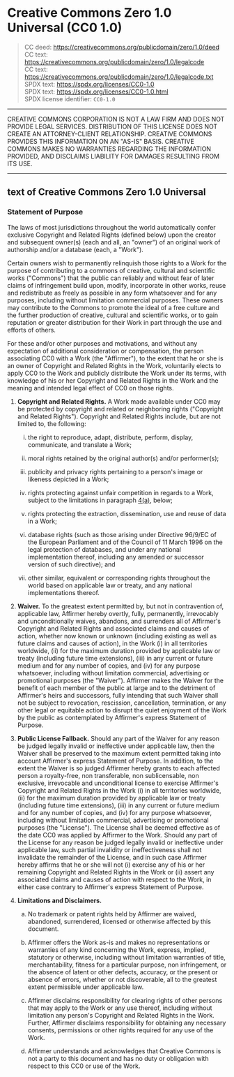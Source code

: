 <!--
SPDX-FileContributor: author: Creative Commons | https://creativecommons.org/ | wikipedia_en:Creative_Commons
SPDX-FileContributor: formatter: gabldotink | email:gabl@gabl.ink | github:gabldotink
SPDX-FileCopyrightText: No rights reserved.
SPDX-FileName: ./licenses/CC0-1.0
SPDX-FileType: DOCUMENTATION
SPDX-FileType: TEXT
SPDX-FileType: SOURCE
SPDX-LicenseConcluded: CC0-1.0
SPDX-License-Identifier: CC0-1.0
-->

# Creative Commons Zero 1.0 Universal (CC0 1.0)

> CC deed: <https://creativecommons.org/publicdomain/zero/1.0/deed>  
> CC text: <https://creativecommons.org/publicdomain/zero/1.0/legalcode>  
> CC text: <https://creativecommons.org/publicdomain/zero/1.0/legalcode.txt>  
> SPDX text: <https://spdx.org/licenses/CC0-1.0>  
> SPDX text: <https://spdx.org/licenses/CC0-1.0.html>  
> SPDX license identifier: `CC0-1.0`

---

CREATIVE COMMONS CORPORATION IS NOT A LAW FIRM AND DOES NOT PROVIDE LEGAL SERVICES. DISTRIBUTION OF THIS LICENSE DOES NOT CREATE AN ATTORNEY-CLIENT RELATIONSHIP. CREATIVE COMMONS PROVIDES THIS INFORMATION ON AN "AS-IS" BASIS. CREATIVE COMMONS MAKES NO WARRANTIES REGARDING THE INFORMATION PROVIDED, AND DISCLAIMS LIABILITY FOR DAMAGES RESULTING FROM ITS USE.

---

## text of Creative Commons Zero 1.0 Universal

### Statement of Purpose

The laws of most jurisdictions throughout the world automatically confer exclusive Copyright and Related Rights (defined below) upon the creator and subsequent owner(s) (each and all, an "owner") of an original work of authorship and/or a database (each, a "Work").

Certain owners wish to permanently relinquish those rights to a Work for the purpose of contributing to a commons of creative, cultural and scientific works ("Commons") that the public can reliably and without fear of later claims of infringement build upon, modify, incorporate in other works, reuse and redistribute as freely as possible in any form whatsoever and for any purposes, including without limitation commercial purposes. These owners may contribute to the Commons to promote the ideal of a free culture and the further production of creative, cultural and scientific works, or to gain reputation or greater distribution for their Work in part through the use and  efforts of others.

For these and/or other purposes and motivations, and without any expectation of additional consideration or compensation, the person associating CC0 with a Work (the "Affirmer"), to the extent that he or she is an owner of Copyright and Related Rights in the Work, voluntarily elects to apply CC0 to the Work and publicly distribute the Work under its terms, with knowledge of his or her Copyright and Related Rights in the Work and the meaning and intended legal effect of CC0 on those rights.

<ol type="1">

<li id="1">

  **Copyright and Related Rights.** A Work made available under CC0 may be protected by copyright and related or neighboring rights ("Copyright and Related Rights"). Copyright and Related Rights include, but are not limited to, the following:

<ol type="i">

<li id="1(i)">

   the right to reproduce, adapt, distribute, perform, display, communicate, and translate a Work;

</li>

<li id="1(ii)">

   moral rights retained by the original author(s) and/or performer(s);

</li>

<li id="1(iii)">

   publicity and privacy rights pertaining to a person's image or likeness depicted in a Work;

</li>

<li id="1(iv)">

   rights protecting against unfair competition in regards to a Work, subject to the limitations in paragraph [4(a)](#4(a)), below;

</li>

<li id="1(v)">

   rights protecting the extraction, dissemination, use and reuse of data in a Work;

</li>

<li id="1(vi)">

   database rights (such as those arising under Directive 96/9/EC of the European Parliament and of the Council of 11 March 1996 on the legal protection of databases, and under any national implementation thereof, including any amended or successor version of such directive); and

</li>

<li id="1(vii)">

   other similar, equivalent or corresponding rights throughout the world based on applicable law or treaty, and any national implementations thereof.

</li>

</ol>

<li id="2">

  **Waiver.** To the greatest extent permitted by, but not in contravention of, applicable law, Affirmer hereby overtly, fully, permanently, irrevocably and unconditionally waives, abandons, and surrenders all of Affirmer's Copyright and Related Rights and associated claims and causes of action, whether now known or unknown (including existing as well as future claims and causes of action), in the Work (i) in all territories worldwide, (ii) for the maximum duration provided by applicable law or treaty (including future time extensions), (iii) in any current or future medium and for any number of copies, and (iv) for any purpose whatsoever, including without limitation commercial, advertising or promotional purposes (the "Waiver"). Affirmer makes the Waiver for the benefit of each member of the public at large and to the detriment of Affirmer's heirs and successors, fully intending that such Waiver shall not be subject to revocation, rescission, cancellation, termination, or any other legal or equitable action to disrupt the quiet enjoyment of the Work by the public as contemplated by Affirmer's express Statement of Purpose.

</li>

<li id="3">

  **Public License Fallback.** Should any part of the Waiver for any reason be judged legally invalid or ineffective under applicable law, then the Waiver shall be preserved to the maximum extent permitted taking into account Affirmer's express Statement of Purpose. In addition, to the extent the Waiver is so judged Affirmer hereby grants to each affected person a royalty-free, non transferable, non sublicensable, non exclusive, irrevocable and unconditional license to exercise Affirmer's Copyright and Related Rights in the Work (i) in all territories worldwide, (ii) for the maximum duration provided by applicable law or treaty (including future time extensions), (iii) in any current or future medium and for any number of copies, and (iv) for any purpose whatsoever, including without limitation commercial, advertising or promotional purposes (the "License"). The License shall be deemed effective as of the date CC0 was applied by Affirmer to the Work. Should any part of the License for any reason be judged legally invalid or ineffective under applicable law, such partial invalidity or ineffectiveness shall not invalidate the remainder of the License, and in such case Affirmer hereby affirms that he or she will not (i) exercise any of his or her remaining Copyright and Related Rights in the Work or (ii) assert any associated claims and causes of action with respect to the Work, in either case contrary to Affirmer's express Statement of Purpose.

</li>

<li id="4">

  **Limitations and Disclaimers.**

<ol type="a">

<li id="4(a)">

   No trademark or patent rights held by Affirmer are waived, abandoned, surrendered, licensed or otherwise affected by this document.

</li>

<li id="4(b)">

   Affirmer offers the Work as-is and makes no representations or warranties of any kind concerning the Work, express, implied, statutory or otherwise, including without limitation warranties of title, merchantability, fitness for a particular purpose, non infringement, or the absence of latent or other defects, accuracy, or the present or absence of errors, whether or not discoverable, all to the greatest extent permissible under applicable law.

</li>

<li id="4(c)">

   Affirmer disclaims responsibility for clearing rights of other persons that may apply to the Work or any use thereof, including without limitation any person's Copyright and Related Rights in the Work. Further, Affirmer disclaims responsibility for obtaining any necessary consents, permissions or other rights required for any use of the Work.

</li>

<li id="4(d)">

   Affirmer understands and acknowledges that Creative Commons is not a party to this document and has no duty or obligation with respect to this CC0 or use of the Work.

</li>

</ol>

</li>

</ol>
